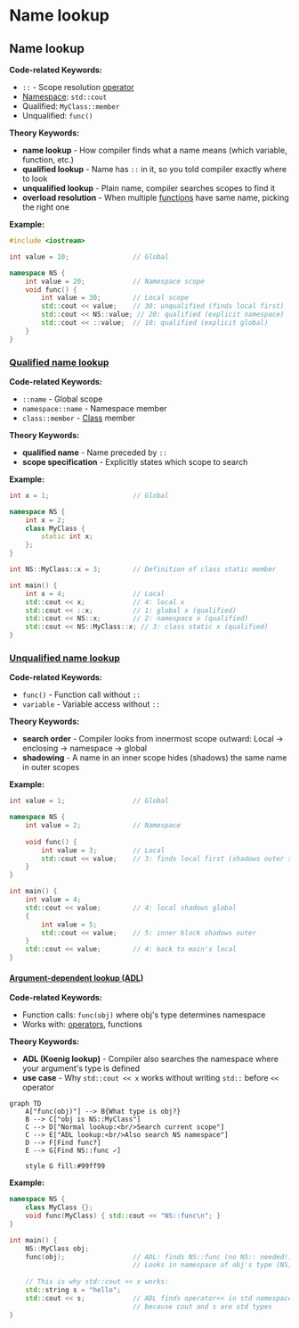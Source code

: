 # Name lookup

## Name lookup

**Code-related Keywords:**
- `::` - Scope resolution [operator](../../04_expressions/operators.md)
- [Namespace](../../05_declarations/namespaces.md): `std::cout`
- Qualified: `MyClass::member`
- Unqualified: `func()`

**Theory Keywords:**
- **name lookup** - How compiler finds what a name means (which variable, function, etc.)
- **qualified lookup** - Name has `::` in it, so you told compiler exactly where to look
- **unqualified lookup** - Plain name, compiler searches scopes to find it
- **overload resolution** - When multiple [functions](../../07_functions/function_resolution_and_overloading.md) have same name, picking the right one

**Example:**
```cpp
#include <iostream>

int value = 10;                // Global

namespace NS {
    int value = 20;            // Namespace scope
    void func() {
        int value = 30;        // Local scope
        std::cout << value;    // 30: unqualified (finds local first)
        std::cout << NS::value; // 20: qualified (explicit namespace)
        std::cout << ::value;  // 10: qualified (explicit global)
    }
}
```

### [Qualified name lookup](https://en.cppreference.com/w/cpp/language/qualified_lookup.html)

**Code-related Keywords:**
- `::name` - Global scope
- `namespace::name` - Namespace member
- `class::member` - [Class](../../09_classes/classes.md) member

**Theory Keywords:**
- **qualified name** - Name preceded by `::`
- **scope specification** - Explicitly states which scope to search

**Example:**
```cpp
int x = 1;                     // Global

namespace NS {
    int x = 2;
    class MyClass {
        static int x;
    };
}

int NS::MyClass::x = 3;        // Definition of class static member

int main() {
    int x = 4;                 // Local
    std::cout << x;            // 4: local x
    std::cout << ::x;          // 1: global x (qualified)
    std::cout << NS::x;        // 2: namespace x (qualified)
    std::cout << NS::MyClass::x; // 3: class static x (qualified)
}
```

### [Unqualified name lookup](https://en.cppreference.com/w/cpp/language/unqualified_lookup.html)

**Code-related Keywords:**
- `func()` - Function call without `::`
- `variable` - Variable access without `::`

**Theory Keywords:**
- **search order** - Compiler looks from innermost scope outward: Local → enclosing → namespace → global
- **shadowing** - A name in an inner scope hides (shadows) the same name in outer scopes

**Example:**
```cpp
int value = 1;                 // Global

namespace NS {
    int value = 2;             // Namespace
    
    void func() {
        int value = 3;         // Local
        std::cout << value;    // 3: finds local first (shadows outer scopes)
    }
}

int main() {
    int value = 4;
    std::cout << value;        // 4: local shadows global
    {
        int value = 5;
        std::cout << value;    // 5: inner block shadows outer
    }
    std::cout << value;        // 4: back to main's local
}
```

#### [Argument-dependent lookup (ADL)](https://en.cppreference.com/w/cpp/language/adl.html)

**Code-related Keywords:**
- Function calls: `func(obj)` where obj's type determines namespace
- Works with: [operators](../../04_expressions/operators.md), functions

**Theory Keywords:**
- **ADL (Koenig lookup)** - Compiler also searches the namespace where your argument's type is defined
- **use case** - Why `std::cout << x` works without writing `std::` before `<<` operator

```mermaid
graph TD
    A["func(obj)"] --> B{What type is obj?}
    B --> C["obj is NS::MyClass"]
    C --> D["Normal lookup:<br/>Search current scope"]
    C --> E["ADL lookup:<br/>Also search NS namespace"]
    D --> F[Find func?]
    E --> G[Find NS::func ✓]
    
    style G fill:#99ff99
```

**Example:**
```cpp
namespace NS {
    class MyClass {};
    void func(MyClass) { std::cout << "NS::func\n"; }
}

int main() {
    NS::MyClass obj;
    func(obj);                 // ADL: finds NS::func (no NS:: needed!)
                               // Looks in namespace of obj's type (NS)
    
    // This is why std::cout << x works:
    std::string s = "hello";
    std::cout << s;            // ADL finds operator<< in std namespace
                               // because cout and s are std types
}
```
